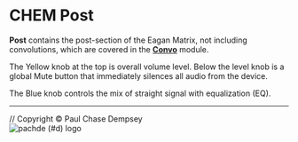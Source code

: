 # CHEM Post

**Post** contains the post-section of the Eagan Matrix, not including convolutions, which are covered in the [**Convo**](./convo.md) module.

The Yellow knob at the top is overall volume level.
Below the level knob is a global Mute button that immediately silences all audio from the device.

The Blue knob controls the mix of straight signal with equalization (EQ).

---

// Copyright © Paul Chase Dempsey\
![pachde (#d) logo](./image/Logo.svg)